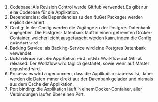 1. Codebase: Als Revision Control wurde GitHub verwendet. Es gibt nur eine Codebase für die Applikation.
2. Dependencies: die Dependencies zu den NuGet Packages werden explicit deklariert
3. Config: In der Config werden die Zugänge zu der Postgres-Datenbank angegeben. Die Postgres-Datenbank läuft in einem getrennten Docker-Container, welcher leicht ausgetauscht werden kann, indem die Config geändert wird.
4. Backing Service: als Backing-Service wird eine Postgres Datenbank verwendet.
5. Build release run: die Applikation wird mittels Workflow auf GitHub released. Der Workflow wird täglich gestartet, sowie wenn auf Master gepushed wird.
6. Process: es wird angenommen, dass die Applikation stateless ist, daher werden die Daten immer direkt aus der Datenbank geladen und niemals aus dem Cache der Applikation.
7. Port binding: die Applikation läuft in einem Docker-Container, aller Verbindungen laufen über einen Port.
